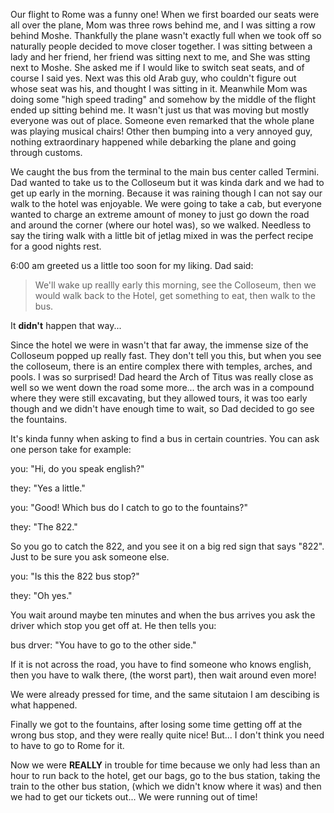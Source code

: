 Our flight to Rome was a funny one! When we first boarded our seats were all over the plane, Mom was three rows behind me, and I was sitting a row behind Moshe. Thankfully the plane wasn't exactly full when we took off so naturally people decided to move closer together. I was sitting between a lady and her friend, her friend was sitting next to me, and She was stting next to Moshe. She asked me if I would like to switch seat seats, and of course I said yes. Next was this old Arab guy, who couldn't figure out whose seat was his, and thought I was sitting in it. Meanwhile Mom was doing some "high speed trading" and somehow by the middle of the flight ended up sitting behind me. It wasn't just us that was moving but mostly everyone was out of place. Someone even remarked that the whole plane was playing musical chairs! Other then bumping into a very annoyed guy, nothing extraordinary happened while debarking the plane and going through customs. 

We caught the bus from the terminal to the main bus center called Termini. Dad wanted to take us to the Colloseum but it was kinda dark and we had to get up early in the morning. Because it was raining though I can not say our walk to the hotel was enjoyable. We were going to take a cab, but everyone wanted to charge an extreme amount of money to just go down the road and around the corner (where our hotel was), so we walked. Needless to say the tiring walk with a little bit of jetlag mixed in was the perfect recipe for a good nights rest.

6:00 am greeted us a little too soon for my liking. Dad said:

> We'll wake up reallly early this morning, see the Colloseum, then we would walk back to the Hotel, get something to eat, then walk to the bus.

It **didn't** happen that way... 

Since the hotel we were in wasn't that far away, the immense size  of the Colloseum popped up really fast. They don't tell you this, but when you see the colloseum, there is an entire complex there with temples, arches, and pools. I was so surprised! Dad heard the Arch of Titus was really close as well so we went down the road some more...  the arch was in a compound where they were still excavating, but they allowed tours, it was too early though and we didn't have enough time to wait, so Dad decided to go see the fountains. 

It's kinda funny when asking to find a bus in certain countries. You can ask one person take for example:

you: "Hi, do you speak english?"

they: "Yes a little."

you: "Good! Which bus do I catch to go to the fountains?"

they: "The 822."

So you go to catch the 822, and you see it on a big red sign that says "822". Just to be sure you ask someone else.

you: "Is this the 822 bus stop?"

they: "Oh yes."

You wait around maybe ten minutes and when the bus arrives you ask the driver which stop you get off at. He then tells you:

bus drver: "You have to go to the other side."

If it is not across the road, you have to find someone who knows english, then you have to walk there, (the worst part), then wait around even more!

We were already pressed for time, and the same situtaion I am descibing is what happened. 

Finally we got to the fountains, after losing some time getting off at the wrong bus stop, and they were really quite nice! But... I don't think you need to have to go to Rome for it.

Now we were **REALLY** in trouble for time because we only had less than an hour to run back to the hotel, get our bags, go to the bus station, taking the train to the other bus station, (which we didn't know where it was) and then we had to get our tickets out... We were running out of time!

